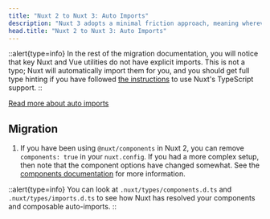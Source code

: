 ```yaml
---
title: "Nuxt 2 to Nuxt 3: Auto Imports"
description: "Nuxt 3 adopts a minimal friction approach, meaning wherever possible components and composables are auto-imported."
head.title: "Nuxt 2 to Nuxt 3: Auto Imports"
---
```


::alert{type=info}
In the rest of the migration documentation, you will notice that key Nuxt and Vue utilities do not have explicit imports. This is not a typo; Nuxt will automatically import them for you, and you should get full type hinting if you have followed [the instructions](/migration/configuration#typescript) to use Nuxt's TypeScript support.
::

[Read more about auto imports](/guide/concepts/auto-imports)

## Migration

1. If you have been using `@nuxt/components` in Nuxt 2, you can remove `components: true` in your `nuxt.config`. If you had a more complex setup, then note that the component options have changed somewhat. See the [components documentation](/guide/directory-structure/components) for more information.

::alert{type=info}
You can look at `.nuxt/types/components.d.ts` and `.nuxt/types/imports.d.ts` to see how Nuxt has resolved your components and composable auto-imports.
::
